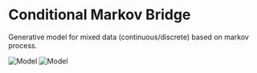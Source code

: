 # Conditional Markov Bridge

Generative model for mixed data (continuous/discrete) based on markov process.

![Model](CMB/example/8gauss2moons_cmb_trajectories.png)
![Model](CMB/example/8gauss2moons_ot-cmb_trajectories.png)

